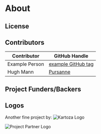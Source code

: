 # About
<!-- Replace all of the titles with relevant titles -->

## License
<!-- Link to License or actual License -->
<!-- Either standard Kartoza License or Client Provided License -->

## Contributors

| Contributor | GitHub Handle |
| ----------- | ------------- |
| Example Person | [example GitHub tag]() |
| Hugh Mann | [Pursanne]() |

## Project Funders/Backers
<!-- Images and links to backers/funders -->

## Logos

Another fine project by:
![Kartoza Logo]()

![Project Partner Logo]()
